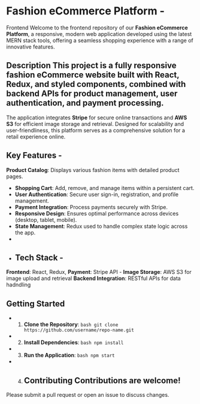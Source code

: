 # Fashion eCommerce Platform - 
Frontend Welcome to the frontend repository of our 
**Fashion eCommerce Platform**, a responsive, modern web application developed using the latest MERN stack tools, offering a seamless shopping experience with a range of innovative features.

## Description This project is a fully responsive fashion eCommerce website built with React, Redux, and styled components, combined with backend APIs for product management, user authentication, and payment processing. 
The application integrates **Stripe** for secure online transactions and **AWS S3** for efficient image storage and retrieval. 
Designed for scalability and user-friendliness, this platform serves as a comprehensive solution for a retail experience online.

## Key Features - 
**Product Catalog**: Displays various fashion items with detailed product pages.
- **Shopping Cart**: Add, remove, and manage items within a persistent cart.
- **User Authentication**: Secure user sign-in, registration, and profile management.
- **Payment Integration**: Process payments securely with Stripe.
- **Responsive Design**: Ensures optimal performance across devices (desktop, tablet, mobile).
- **State Management**: Redux used to handle complex state logic across the app.
- 
-  ## Tech Stack -
**Frontend**: React, Redux,
**Payment**: Stripe API - 
**Image Storage**: AWS S3 for image upload and retrieval 
**Backend Integration**: RESTful APIs for data hadndling
  
  ## Getting Started 
- 1. **Clone the Repository**: ```bash git clone https://github.com/username/repo-name.git ```
- 2. **Install Dependencies**: ```bash npm install ```
- 3. **Run the Application**: ```bash npm start ```
- 4. ## Contributing Contributions are welcome!
Please submit a pull request or open an issue to discuss changes. 
